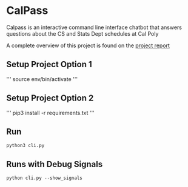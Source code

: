 # CalPass

Calpass is an interactive command line interface chatbot that answers questions about the CS and Stats Dept schedules at Cal Poly

A complete overview of this project is found on the [project report](https://docs.google.com/document/d/1MEsM51lNThGtjvUpCB7SNsoaM0dIDOGvChAuhJZws00/edit)

## Setup Project Option 1
'''
source env/bin/activate
'''


## Setup Project Option 2
'''
pip3 install -r requirements.txt
'''


## Run 
```
python3 cli.py
```

## Runs with Debug Signals
```
python cli.py --show_signals
```



